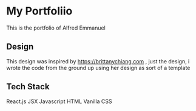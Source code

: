 # My Portfoliio

This is the portfolio of Alfred Emmanuel

## Design

This design was inspired by https://brittanychiang.com , just the design, i wrote the code from the ground up using her design as sort of a template

## Tech Stack

React.js
JSX
Javascript
HTML
Vanilla CSS

